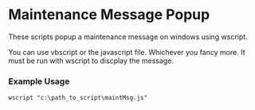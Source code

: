 # Maintenance Message Popup
These scripts popup a maintenance message on windows using wscript.

You can use vbscript or the javascript file. Whichever you fancy more. It must be run with wscript to discplay the message.

### Example Usage
```
wscript "c:\path_to_script\maintMsg.js"
```

